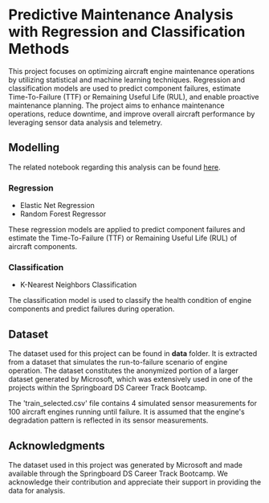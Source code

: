 # Predictive Maintenance Analysis with Regression and Classification Methods

This project focuses on optimizing aircraft engine maintenance operations by utilizing statistical and machine learning techniques. Regression and classification models are used to predict component failures, estimate Time-To-Failure (TTF) or Remaining Useful Life (RUL), and enable proactive maintenance planning. The project aims to enhance maintenance operations, reduce downtime, and improve overall aircraft performance by leveraging sensor data analysis and telemetry.

## Modelling

The related notebook regarding this analysis can be found [here]().

### Regression
- Elastic Net Regression
- Random Forest Regressor
  
These regression models are applied to predict component failures and estimate the Time-To-Failure (TTF) or Remaining Useful Life (RUL) of aircraft components.

### Classification
- K-Nearest Neighbors Classification
  
The classification model is used to classify the health condition of engine components and predict failures during operation.

## Dataset

The dataset used for this project can be found in **data** folder. It is extracted from a dataset that simulates the run-to-failure scenario of engine operation. The dataset constitutes the anonymized portion of a larger dataset generated by Microsoft, which was extensively used in one of the projects within the Springboard DS Career Track Bootcamp.

The 'train_selected.csv' file contains 4 simulated sensor measurements for 100 aircraft engines running until failure. It is assumed that the engine's degradation pattern is reflected in its sensor measurements.

## Acknowledgments

The dataset used in this project was generated by Microsoft and made available through the Springboard DS Career Track Bootcamp. We acknowledge their contribution and appreciate their support in providing the data for analysis.

